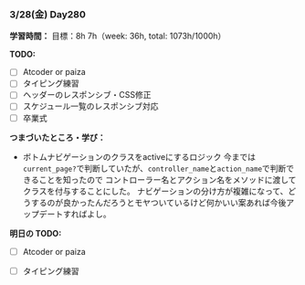 ### 3/28(金) Day280

**学習時間：**
目標：8h
7h（week: 36h, total: 1073h/1000h）

**TODO:**
- [ ] Atcoder or paiza
- [ ] タイピング練習
- [ ] ヘッダーのレスポンシブ・CSS修正
- [ ] スケジュール一覧のレスポンシブ対応
- [ ] 卒業式

**つまづいたところ・学び：**
- ボトムナビゲーションのクラスをactiveにするロジック
今までは`current_page?`で判断していたが、`controller_name`と`action_name`で判断できることを知ったので
コントローラー名とアクション名をメソッドに渡してクラスを付与することにした。
ナビゲーションの分け方が複雑になって、どうするのが良かったんだろうとモヤついているけど何かいい案あれば今後アップデートすればよし。

**明日の TODO:**
- [ ] Atcoder or paiza
- [ ] タイピング練習

